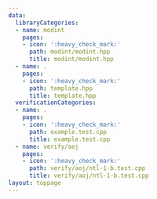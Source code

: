 ```yaml
---
data:
  libraryCategories:
  - name: modint
    pages:
    - icon: ':heavy_check_mark:'
      path: modint/modint.hpp
      title: modint/modint.hpp
  - name: .
    pages:
    - icon: ':heavy_check_mark:'
      path: template.hpp
      title: template.hpp
  verificationCategories:
  - name: .
    pages:
    - icon: ':heavy_check_mark:'
      path: example.test.cpp
      title: example.test.cpp
  - name: verify/aoj
    pages:
    - icon: ':heavy_check_mark:'
      path: verify/aoj/ntl-1-b.test.cpp
      title: verify/aoj/ntl-1-b.test.cpp
layout: toppage
---
```

